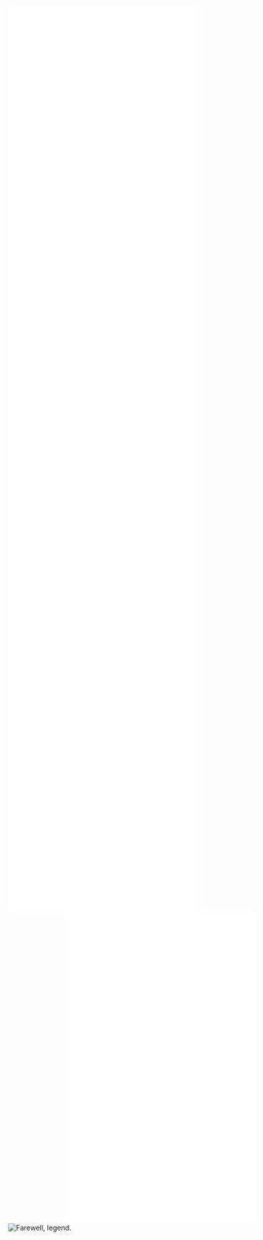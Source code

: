 [<img align="left" width="390" alt="Hello" src="https://raw.githubusercontent.com/AbdallahMhz/AbdallahMhz/main/GeneralInfo.svg">](https://www.youtube.com/watch?v=oIscL-Bjsq4)
[<img align="right" width="390" alt="Love chess" src="https://raw.githubusercontent.com/AbdallahMhz/AbdallahMhz/main/Chess.svg">](https://lichess.org/@/AbdallahMehiz)
[<img align="right" width="390" alt="Achievements" src="https://raw.githubusercontent.com/AbdallahMhz/AbdallahMhz/main/Achievements.svg">](#)
![Farewell, legend.](https://user-images.githubusercontent.com/54363735/210459243-ee653bbb-34e3-48d6-9fb5-d8c75a8d893c.png)
